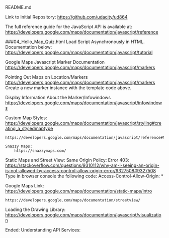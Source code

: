 README.md

Link to Initial Repository: 
	https://github.com/udacity/ud864

The full reference guide for the JavaScript API is available at:
	https://developers.google.com/maps/documentation/javascript/reference

###04_Hello_Map_Quiz.html
	Load Script Asynchronously in HTML. Documentation below: 
		https://developers.google.com/maps/documentation/javascript/tutorial

Google Maps Javascript Marker Documentation
		https://developers.google.com/maps/documentation/javascript/markers

Pointing Out Maps on Location/Markers
	https://developers.google.com/maps/documentation/javascript/markers
		Create a new marker instance with the template code above. 

Display Information About the Marker/Infowindows
	https://developers.google.com/maps/documentation/javascript/infowindows

Custom Map Styles:
	https://developers.google.com/maps/documentation/javascript/styling#creating_a_styledmaptype

	https://developers.google.com/maps/documentation/javascript/reference#MapTypeStyleFeatureType

	Snazzy Maps:
		https://snazzymaps.com/

Static Maps and Street View: 
	Same Origin Policy: Error 403: 
		https://stackoverflow.com/questions/9310112/why-am-i-seeing-an-origin-is-not-allowed-by-access-control-allow-origin-error/9327508#9327508
			Type in browser console the following code:
				Access-Control-Allow-Origin: *

Google Maps Link: 
	https://developers.google.com/maps/documentation/static-maps/intro

	https://developers.google.com/maps/documentation/streetview/

Loading the Drawing Library:
	https://developers.google.com/maps/documentation/javascript/visualization

Ended: Understanding API Services: 











